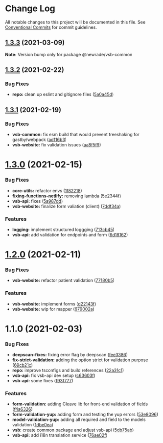 # Change Log

All notable changes to this project will be documented in this file.
See [Conventional Commits](https://conventionalcommits.org) for commit guidelines.

## [1.3.3](https://github.com/newrade/newrade/compare/@newrade/vsb-common@1.3.2...@newrade/vsb-common@1.3.3) (2021-03-09)

**Note:** Version bump only for package @newrade/vsb-common

## [1.3.2](https://github.com/newrade/newrade/compare/@newrade/vsb-common@1.3.1...@newrade/vsb-common@1.3.2) (2021-02-22)

### Bug Fixes

- **repo:** clean up eslint and gitignore files ([5a0a45d](https://github.com/newrade/newrade/commit/5a0a45d7d6e669dc6859f361093d6d5b1e3c5d09))

## [1.3.1](https://github.com/newrade/newrade/compare/@newrade/vsb-common@1.3.0...@newrade/vsb-common@1.3.1) (2021-02-19)

### Bug Fixes

- **vsb-common:** fix esm build that would prevent treeshaking for gastby/webpack ([ad116b3](https://github.com/newrade/newrade/commit/ad116b38456b0eb64b6a82d7deef3d8ad66510a3))
- **vsb-website:** fix validation issues ([aa8f5f9](https://github.com/newrade/newrade/commit/aa8f5f9e1f2bab9eff62c32017d9a5159750e98f))

# [1.3.0](https://github.com/newrade/newrade/compare/@newrade/vsb-common@1.2.0...@newrade/vsb-common@1.3.0) (2021-02-15)

### Bug Fixes

- **core-utils:** refactor envs ([1f82218](https://github.com/newrade/newrade/commit/1f82218b98f869c7e16202601bffe13ae085ae94))
- **fixing-functions-netlify:** removing lambda ([5e2344f](https://github.com/newrade/newrade/commit/5e2344f4eda61740f377d25f2f708e7f89e9715b))
- **vsb-api:** fixes ([5a987dd](https://github.com/newrade/newrade/commit/5a987dd707852165c3a1834e9e6d0ec359663c8f))
- **vsb-website:** finalize form valiation (client) ([7ddf34a](https://github.com/newrade/newrade/commit/7ddf34a0443834fbdae668a7ddd53ab2c90ad805))

### Features

- **logging:** implement structured loggging ([713cb45](https://github.com/newrade/newrade/commit/713cb4501897b14ff3d53c93d32bce0686759a7c))
- **vsb-api:** add validation for endpoints and form ([6d18162](https://github.com/newrade/newrade/commit/6d18162c1d76e2f9463443d75c88f24514061afd))

# [1.2.0](https://github.com/newrade/newrade/compare/@newrade/vsb-common@1.1.0...@newrade/vsb-common@1.2.0) (2021-02-11)

### Bug Fixes

- **vsb-website:** refactor patient validation ([77180b5](https://github.com/newrade/newrade/commit/77180b59ed02a90ff8bbaeece51fc1bf78a82287))

### Features

- **vsb-website:** implement forms ([d22143f](https://github.com/newrade/newrade/commit/d22143f076e06b28d0d6f39be66a8531f57fa677))
- **vsb-website:** wip for mapper ([679002a](https://github.com/newrade/newrade/commit/679002ab9d8cbdb5ba4b489693b8406b2b91dd06))

# 1.1.0 (2021-02-03)

### Bug Fixes

- **deepscan-fixes:** fixing error flag by deepscan ([fee3386](https://github.com/newrade/newrade/commit/fee3386d881f78036447523e48f7455ace636645))
- **fix-strict-validation:** adding the option strict for validation purpose ([69cb21c](https://github.com/newrade/newrade/commit/69cb21ccc9b11f62222027b8a37fd0ce776eb279))
- **repo:** improve tsconfigs and build references ([22a31c1](https://github.com/newrade/newrade/commit/22a31c17608f6d6fda5ccd193588fd9194c68502))
- **vsb-api:** fix vsb-api dev setup ([c63603f](https://github.com/newrade/newrade/commit/c63603feac60d03d57ef1dd44396527e98a15ae8))
- **vsb-api:** some fixes ([f93f777](https://github.com/newrade/newrade/commit/f93f777e5c2e32507777d93936074898fdfab6a8))

### Features

- **form-validation:** adding Cleave lib for front-end validation of fields ([f4a6326](https://github.com/newrade/newrade/commit/f4a63263d832bb14f480b20d82e57cde93d31428))
- **form-validation-yup:** adding form and testing the yup errors ([53e8096](https://github.com/newrade/newrade/commit/53e809643d48cce51bacd6abc097e5cf91429745))
- **model-validation-yup:** adding all required and field to the models validation ([1dbe0ea](https://github.com/newrade/newrade/commit/1dbe0ea1a576c533b1dad9541c71f3b3fc5f60ca))
- **vsb:** create common package and adjust vsb-api ([5db75ab](https://github.com/newrade/newrade/commit/5db75ab09fc2dd4e3cd6f52b4cc2bc56398863b8))
- **vsb-api:** add i18n translation service ([76ae02f](https://github.com/newrade/newrade/commit/76ae02fa4bc15c744b5d2629267bda27b66d9403))
